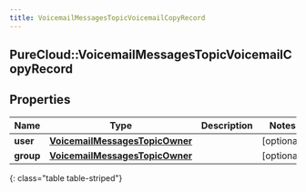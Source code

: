 ```yaml
---
title: VoicemailMessagesTopicVoicemailCopyRecord
---
```

## PureCloud::VoicemailMessagesTopicVoicemailCopyRecord

## Properties

|Name | Type | Description | Notes|
|------------ | ------------- | ------------- | -------------|
| **user** | [**VoicemailMessagesTopicOwner**](VoicemailMessagesTopicOwner.html) |  | [optional] |
| **group** | [**VoicemailMessagesTopicOwner**](VoicemailMessagesTopicOwner.html) |  | [optional] |
{: class="table table-striped"}


